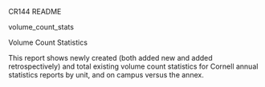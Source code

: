 CR144 README

volume_count_stats

Volume Count Statistics

This report shows newly created (both added new and added retrospectively) and total existing volume count statistics for Cornell annual statistics 
reports by unit, and on campus versus the annex.

